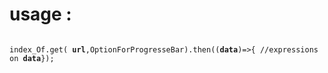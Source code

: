 <h1> 
usage : 
</h1>
<code>
index_Of.get( <strong>url</strong>,OptionForProgresseBar).then((<strong>data</strong>)=>{ //expressions on <strong>data</strong>});
</code>

